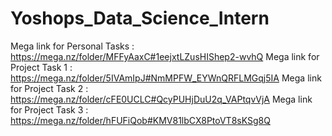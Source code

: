 # Yoshops_Data_Science_Intern

Mega link for Personal Tasks : https://mega.nz/folder/MFFyAaxC#1eejxtLZusHIShep2-wvhQ
Mega link for Project Task 1 : https://mega.nz/folder/5IVAmIpJ#NmMPFW_EYWnQRFLMGqj5IA
Mega link for Project Task 2 : https://mega.nz/folder/cFE0UCLC#QcyPUHjDuU2q_VAPtqvVjA
Mega link for Project Task 3 : https://mega.nz/folder/hFUFiQob#KMV81lbCX8PtoVT8sKSg8Q
